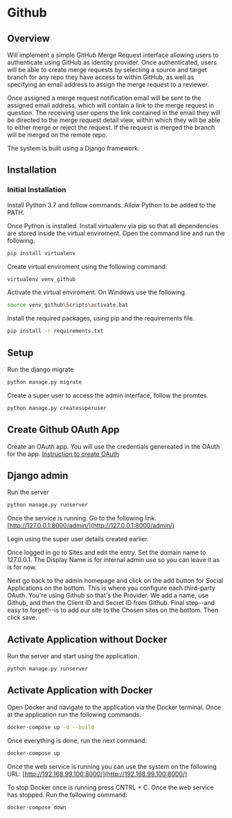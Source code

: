 # Github

## Overview
Will implement a simple GitHub Merge Request interface allowing users to 
authenticate using GitHub as identity provider. Once authenticated, users 
will be able to create merge requests by selecting a source and target 
branch for any repo they have access to within GitHub, as well as specifying 
an email address to assign the merge request to a reviewer.

Once assigned a merge request notification email will be sent to the assigned
 email address, which will contain a link to the merge request in question. 
 The receiving user opens the link contained in the email they will be directed to 
 the merge request detail view, within which they will be able to either merge or reject 
 the request. If the request is merged the branch will be merged on the remote repo.

The system is built using a Django framework.

## Installation
### Initial Installation
Install Python 3.7 and follow commands. Allow Python to be added to 
the PATH.

Once Python is installed. Install virtualenv via pip so that all 
dependencies are stored inside the virtual enviroment. Open the 
command line and run the following.

```bash
pip install virtualenv
```

Create virtual enviroment using the following command:
```bash
virtualenv venv_github
```

Activate the virtual enviroment. On Windows use the following.
```bash
source venv_github\Scripts\activate.bat
```

Install the required packages, using pip and the requirements file.
```bash
pip install -r requirements.txt
```

## Setup
Run the django migrate
```bash
python manage.py migrate
```

Create a super user to access the admin interface, follow the promtes.
```bash
python manage.py createsuperuser
```

## Create Github OAuth App
Create an OAuth app. You will use the credentials genereated in the 
OAuth for the app.
[Instruction to create OAuth](https://developer.github.com/apps/building-oauth-apps/creating-an-oauth-app/)

## Django admin
Run the server
```bash
python manage.py runserver
```

Once the service is running. Go to the following link. 
[http://127.0.0.1:8000/admin/](http://127.0.0.1:8000/admin/)

Login using the super user details created earlier.

Once logged in go to Sites and edit the entry. Set the domain name 
to 127.0.0.1. The Display Name is for internal admin use so you can 
leave it as is for now.

Next go back to the admin homepage and click on the add button for 
Social Applications on the bottom. This is where you configure each 
third-party OAuth. You're using Github so that's the Provider. We add 
a name, use Github, and then the Client ID and Secret ID from Github. Final 
step--and easy to forget!--is to add our site to the Chosen 
sites on the bottom. Then click save.

## Activate Application without Docker
Run the server and start using the application.
```bash
python manage.py runserver
```

## Activate Application with Docker
Open Docker and navigate to the application via the Docker terminal.
Once at the application run the following commands:
```bash
docker-compose up -d --build
```

Once everything is done, run the next command:
```bash
docker-compose up
```

Once the web service is running you can use the system on the 
following URL:
[http://192.168.99.100:8000/](http://192.168.99.100:8000/)

To stop Docker once is running press CNTRL + C. Once the web service has stopped.
Run the following command:
```bash
docker-compose down
```